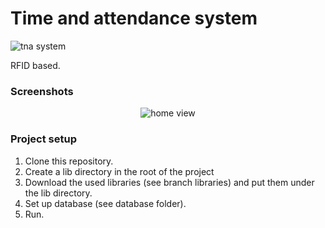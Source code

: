 # Time and attendance system
![tna system](https://user-images.githubusercontent.com/57301167/132947004-2c3de55f-2e25-4b6b-8f88-474f7da87e00.png)

RFID based.
### Screenshots
<p align="center">
<img src="https://media4.giphy.com/media/DjBDY41M5HohxRxHZn/giphy.gif?cid=790b7611840a24be6afd3b41f659f1407eef1b248287139a&rid=giphy.gif&ct=g" alt="home view">
</p>

### Project setup
1. Clone this repository.
2. Create a lib directory in the root of the project
3. Download the used libraries (see branch libraries) and put them under the lib directory.
4. Set up database (see database folder).
5. Run.
